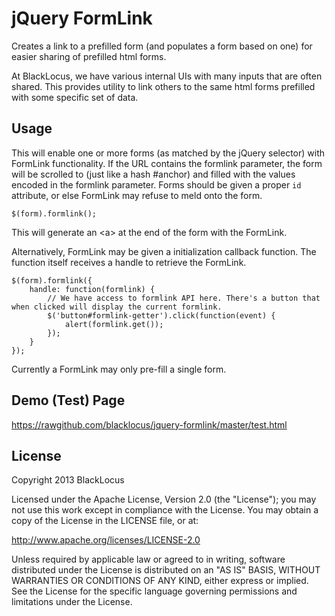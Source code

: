 jQuery FormLink
=================
Creates a link to a prefilled form (and populates a form based on one) for easier sharing of prefilled html forms.

At BlackLocus, we have various internal UIs with many inputs that are often shared. This provides
utility to link others to the same html forms prefilled with some specific set of data.



Usage
-----
This will enable one or more forms (as matched by the jQuery selector) with FormLink functionality. If the URL contains
the formlink parameter, the form will be scrolled to (just like a hash #anchor) and filled with the values encoded
in the formlink parameter. Forms should be given a proper `id` attribute, or else FormLink may refuse to meld onto the
form.

    $(form).formlink();

This will generate an &lt;a&gt; at the end of the form with the FormLink.

Alternatively, FormLink may be given a initialization callback function. The function itself receives a handle to
retrieve the FormLink.

    $(form).formlink({
        handle: function(formlink) {
            // We have access to formlink API here. There's a button that when clicked will display the current formlink.
            $('button#formlink-getter').click(function(event) {
                alert(formlink.get());
            });
        }
    });

Currently a FormLink may only pre-fill a single form.


Demo (Test) Page
----------------

https://rawgithub.com/blacklocus/jquery-formlink/master/test.html


License
-------
Copyright 2013 BlackLocus

Licensed under the Apache License, Version 2.0 (the "License"); you may not use this work except in compliance with the
License. You may obtain a copy of the License in the LICENSE file, or at:

http://www.apache.org/licenses/LICENSE-2.0

Unless required by applicable law or agreed to in writing, software distributed under the License is distributed on an
"AS IS" BASIS, WITHOUT WARRANTIES OR CONDITIONS OF ANY KIND, either express or implied. See the License for the specific
language governing permissions and limitations under the License.
